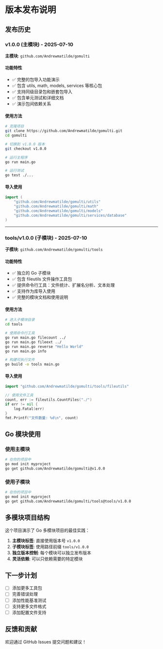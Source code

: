# 版本发布说明

## 发布历史

### v1.0.0 (主模块) - 2025-07-10

**主模块**: `github.com/Andrewmatilde/gomulti`

#### 功能特性
- ✅ 完整的包导入功能演示
- ✅ 包含 utils, math, models, services 等核心包
- ✅ 支持同级目录包和嵌套包导入
- ✅ 包含单元测试和详细文档
- ✅ 演示包间依赖关系

#### 使用方法
```bash
# 克隆项目
git clone https://github.com/Andrewmatilde/gomulti.git
cd gomulti

# 切换到 v1.0.0 版本
git checkout v1.0.0

# 运行主程序
go run main.go

# 运行测试
go test ./...
```

#### 导入使用
```go
import (
    "github.com/Andrewmatilde/gomulti/utils"
    "github.com/Andrewmatilde/gomulti/math"
    "github.com/Andrewmatilde/gomulti/models"
    "github.com/Andrewmatilde/gomulti/services/database"
)
```

---

### tools/v1.0.0 (子模块) - 2025-07-10

**子模块**: `github.com/Andrewmatilde/gomulti/tools`

#### 功能特性
- ✅ 独立的 Go 子模块
- ✅ 包含 fileutils 文件操作工具包
- ✅ 提供命令行工具：文件统计、扩展名分析、文本处理
- ✅ 支持作为库导入使用
- ✅ 完整的模块文档和使用说明

#### 使用方法
```bash
# 进入子模块目录
cd tools

# 使用命令行工具
go run main.go filecount ../
go run main.go fileext ../
go run main.go reverse "Hello World"
go run main.go info

# 构建可执行文件
go build -o tools main.go
```

#### 导入使用
```go
import "github.com/Andrewmatilde/gomulti/tools/fileutils"

// 使用文件工具
count, err := fileutils.CountFiles("./")
if err != nil {
    log.Fatal(err)
}
fmt.Printf("文件数量: %d\n", count)
```

## Go 模块使用

### 使用主模块
```bash
# 在你的项目中
go mod init myproject
go get github.com/Andrewmatilde/gomulti@v1.0.0
```

### 使用子模块
```bash
# 在你的项目中
go mod init myproject
go get github.com/Andrewmatilde/gomulti/tools@tools/v1.0.0
```

## 多模块项目结构

这个项目演示了 Go 多模块项目的最佳实践：

1. **主模块标签**: 直接使用版本号 `v1.0.0`
2. **子模块标签**: 使用路径前缀 `tools/v1.0.0`
3. **独立版本控制**: 每个模块可以独立发布版本
4. **灵活依赖**: 可以只依赖需要的特定模块

## 下一步计划

- [ ] 添加更多工具包
- [ ] 完善错误处理
- [ ] 添加性能基准测试
- [ ] 支持更多文件格式
- [ ] 添加配置文件支持

## 反馈和贡献

欢迎通过 GitHub Issues 提交问题和建议！ 